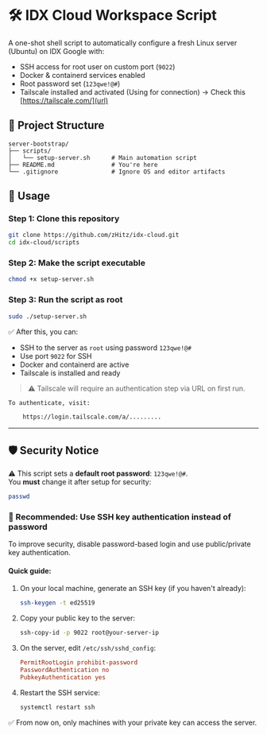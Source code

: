 # 🛠️ IDX Cloud Workspace Script

A one-shot shell script to automatically configure a fresh Linux server (Ubuntu) on IDX Google with:

- SSH access for root user on custom port (`9022`)
- Docker & containerd services enabled
- Root password set (`123qwe!@#`)
- Tailscale installed and activated (Using for connection) -> Check this [https://tailscale.com/](url)

## 📁 Project Structure

```
server-bootstrap/
├── scripts/
│   └── setup-server.sh      # Main automation script
├── README.md                # You're here
└── .gitignore               # Ignore OS and editor artifacts
```

## 🚀 Usage

### Step 1: Clone this repository

```bash
git clone https://github.com/zHitz/idx-cloud.git
cd idx-cloud/scripts
```

### Step 2: Make the script executable

```bash
chmod +x setup-server.sh
```

### Step 3: Run the script as root

```bash
sudo ./setup-server.sh
```

✅ After this, you can:

- SSH to the server as `root` using password `123qwe!@#`
- Use port `9022` for SSH
- Docker and containerd are active
- Tailscale is installed and ready

> ⚠️ Tailscale will require an authentication step via URL on first run.
```bash
To authenticate, visit:

	https://login.tailscale.com/a/.........
```
---

## 🛡️ Security Notice

⚠️ This script sets a **default root password**: `123qwe!@#`.  
You **must** change it after setup for security:

```bash
passwd
```

### 🔑 Recommended: Use SSH key authentication instead of password

To improve security, disable password-based login and use public/private key authentication.

#### Quick guide:

1. On your local machine, generate an SSH key (if you haven't already):
   ```bash
   ssh-keygen -t ed25519
   ```

2. Copy your public key to the server:
   ```bash
   ssh-copy-id -p 9022 root@your-server-ip
   ```

3. On the server, edit `/etc/ssh/sshd_config`:
   ```ini
   PermitRootLogin prohibit-password
   PasswordAuthentication no
   PubkeyAuthentication yes
   ```

4. Restart the SSH service:
   ```bash
   systemctl restart ssh
   ```

✅ From now on, only machines with your private key can access the server.
